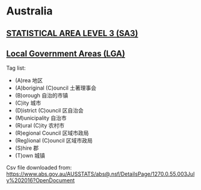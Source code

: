 # Australia

## [STATISTICAL AREA LEVEL 3 (SA3)](https://www.abs.gov.au/ausstats/abs@.nsf/Lookup/by%20Subject/1270.0.55.001~July%202016~Main%20Features~Statistical%20Area%20Level%203%20(SA3)~10015)

## [Local Government Areas (LGA)](https://www.abs.gov.au/ausstats/abs@.nsf/Lookup/by%20Subject/1270.0.55.003~July%202016~Main%20Features~Local%20Government%20Areas%20(LGA)~7)

Tag list:
- (A)rea                   地区
- (A)boriginal (C)ouncil   土著理事会
- (B)orough                自治的市镇
- (C)ity                   城市
- (D)istrict (C)ouncil     区自治会
- (M)unicipality           自治市
- (R)ural (C)ity           农村市
- (R)egional Council       区域市政局
- (Reg)ional (C)ouncil     区域市政局
- (S)hire                  郡
- (T)own                   城镇

Csv file downloaded from: https://www.abs.gov.au/AUSSTATS/abs@.nsf/DetailsPage/1270.0.55.003July%202016?OpenDocument